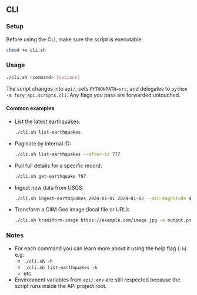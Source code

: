 ## CLI

### Setup

Before using the CLI, make sure the script is executable:

```bash
chmod +x cli.sh
```

### Usage

```bash
./cli.sh <command> [options]
```

The script changes into `api/`, sets `PYTHONPATH=src`, and delegates to `python -m fury_api.scripts.cli`. Any flags you pass are forwarded untouched.

#### Common examples

- List the latest earthquakes:

  ```bash
  ./cli.sh list-earthquakes
  ```

- Paginate by internal ID:

  ```bash
  ./cli.sh list-earthquakes --after-id 777
  ```

- Pull full details for a specific record:

  ```bash
  ./cli.sh get-earthquake 797
  ```

- Ingest new data from USGS:

  ```bash
  ./cli.sh ingest-earthquakes 2024-01-01 2024-01-02 --min-magnitude 4.0
  ```

- Transform a CIIM Geo image (local file or URL):

  ```bash
  ./cli.sh transform-image https://example.com/image.jpg -o output.png
  ```

### Notes
- For each command you can learn more about it using the help flag (`-h`) e.g:
  - `./cli.sh -h`
  - `./cli.sh list-earthquakes -h`
  - etc
- Environment variables from `api/.env` are still respected because the script runs inside the API project root.
